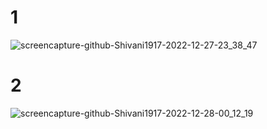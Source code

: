 # 1
![screencapture-github-Shivani1917-2022-12-27-23_38_47](https://user-images.githubusercontent.com/79411680/209708324-332f6aaf-6a0d-4d7a-ac2b-1ff02e5262a3.png)
# 2
![screencapture-github-Shivani1917-2022-12-28-00_12_19](https://user-images.githubusercontent.com/79411680/209709082-d4f3b94f-accb-4316-900a-855c21686843.png)
